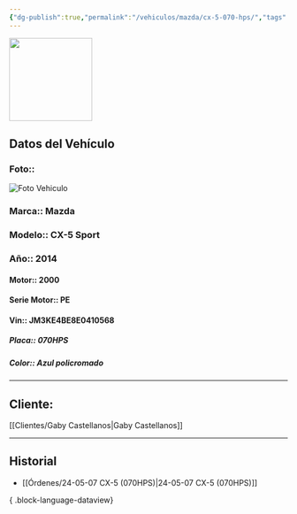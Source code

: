 ```yaml
---
{"dg-publish":true,"permalink":"/vehiculos/mazda/cx-5-070-hps/","tags":["Mazda"]}
---
```


<img src="https://lh3.googleusercontent.com/d/137fl3TIZ0-PU8b-Pt0bsjclwHub_u78G" width="150">

## Datos del Vehículo 
### Foto:: 
<img src="https://lh3.googleusercontent.com/d/" Alt="Foto Vehiculo">

### Marca:: Mazda
### Modelo:: CX-5 Sport 
### Año:: 2014
#### Motor:: 2000
#### Serie Motor:: PE
#### Vin:: JM3KE4BE8E0410568
##### Placa:: 070HPS
##### Color:: Azul policromado
---

## Cliente:

[[Clientes/Gaby Castellanos\|Gaby Castellanos]]

---

## Historial

- [[Órdenes/24-05-07 CX-5 (070HPS)\|24-05-07 CX-5 (070HPS)]]

{ .block-language-dataview} 